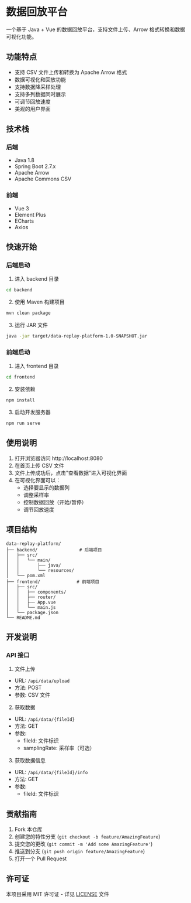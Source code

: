 # 数据回放平台

一个基于 Java + Vue 的数据回放平台，支持文件上传、Arrow 格式转换和数据可视化功能。

## 功能特点

- 支持 CSV 文件上传和转换为 Apache Arrow 格式
- 数据可视化和回放功能
- 支持数据降采样处理
- 支持多列数据同时展示
- 可调节回放速度
- 美观的用户界面

## 技术栈

### 后端
- Java 1.8
- Spring Boot 2.7.x
- Apache Arrow
- Apache Commons CSV

### 前端
- Vue 3
- Element Plus
- ECharts
- Axios

## 快速开始

### 后端启动
1. 进入 backend 目录
```bash
cd backend
```

2. 使用 Maven 构建项目
```bash
mvn clean package
```

3. 运行 JAR 文件
```bash
java -jar target/data-replay-platform-1.0-SNAPSHOT.jar
```

### 前端启动
1. 进入 frontend 目录
```bash
cd frontend
```

2. 安装依赖
```bash
npm install
```

3. 启动开发服务器
```bash
npm run serve
```

## 使用说明

1. 打开浏览器访问 http://localhost:8080
2. 在首页上传 CSV 文件
3. 文件上传成功后，点击"查看数据"进入可视化界面
4. 在可视化界面可以：
   - 选择要显示的数据列
   - 调整采样率
   - 控制数据回放（开始/暂停）
   - 调节回放速度

## 项目结构

```
data-replay-platform/
├── backend/                # 后端项目
│   ├── src/
│   │   └── main/
│   │       ├── java/
│   │       └── resources/
│   └── pom.xml
├── frontend/              # 前端项目
│   ├── src/
│   │   ├── components/
│   │   ├── router/
│   │   ├── App.vue
│   │   └── main.js
│   └── package.json
└── README.md
```

## 开发说明

### API 接口

1. 文件上传
- URL: `/api/data/upload`
- 方法: POST
- 参数: CSV 文件

2. 获取数据
- URL: `/api/data/{fileId}`
- 方法: GET
- 参数: 
  - fileId: 文件标识
  - samplingRate: 采样率（可选）

3. 获取数据信息
- URL: `/api/data/{fileId}/info`
- 方法: GET
- 参数: 
  - fileId: 文件标识

## 贡献指南

1. Fork 本仓库
2. 创建您的特性分支 (`git checkout -b feature/AmazingFeature`)
3. 提交您的更改 (`git commit -m 'Add some AmazingFeature'`)
4. 推送到分支 (`git push origin feature/AmazingFeature`)
5. 打开一个 Pull Request

## 许可证

本项目采用 MIT 许可证 - 详见 [LICENSE](LICENSE) 文件